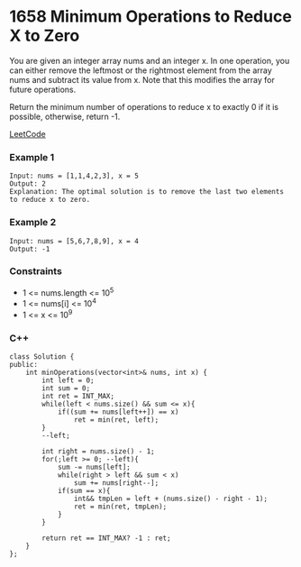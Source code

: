 # 1658 Minimum Operations to Reduce X to Zero

You are given an integer array nums and an integer x. In one operation, you can either remove the leftmost or the rightmost element from the array nums and subtract its value from x. Note that this modifies the array for future operations.

Return the minimum number of operations to reduce x to exactly 0 if it is possible, otherwise, return -1.


[LeetCode](https://leetcode.cn/problems/minimum-operations-to-reduce-x-to-zero/)


### Example 1

```
Input: nums = [1,1,4,2,3], x = 5
Output: 2
Explanation: The optimal solution is to remove the last two elements to reduce x to zero.
```

### Example 2

```
Input: nums = [5,6,7,8,9], x = 4
Output: -1
```


### Constraints

* 1 <= nums.length <= 10<sup>5</sup>
* 1 <= nums[i] <= 10<sup>4</sup>
* 1 <= x <= 10<sup>9</sup>



### C++ 

```
class Solution {
public:
    int minOperations(vector<int>& nums, int x) {       
        int left = 0;
        int sum = 0;
        int ret = INT_MAX;
        while(left < nums.size() && sum <= x){
            if((sum += nums[left++]) == x)
                ret = min(ret, left);
        }
        --left;

        int right = nums.size() - 1;
        for(;left >= 0; --left){
            sum -= nums[left];
            while(right > left && sum < x)
                sum += nums[right--];
            if(sum == x){
                int&& tmpLen = left + (nums.size() - right - 1);
                ret = min(ret, tmpLen);
            }
        }

        return ret == INT_MAX? -1 : ret;
    }
};
```